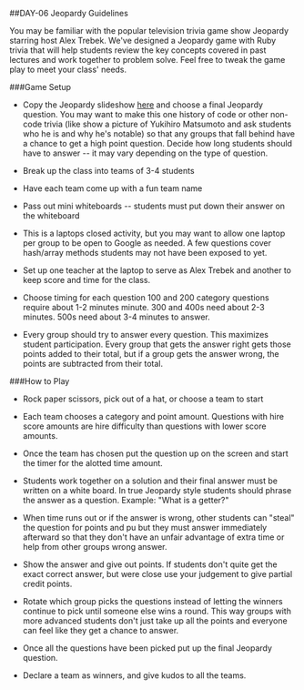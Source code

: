 ##DAY-06 Jeopardy Guidelines

You may be familiar with the popular television trivia game show Jeopardy starring host Alex Trebek. We've designed a Jeopardy game with Ruby trivia that will help students review the key concepts covered in past lectures and work together to problem solve. Feel free to tweak the game play to meet your class' needs. 


###Game Setup

+ Copy the Jeopardy slideshow [here](https://docs.google.com/presentation/d/1-5CHVXuU9VmhtIGZjTjzqlQpn-TXgGxWgEkdeQ8EEwE/edit#slide=id.p4) and choose a final Jeopardy question. You may want to make this one history of code or other non-code trivia (like show a picture of Yukihiro Matsumoto and ask students who he is and why he's notable) so that any groups that fall behind have a chance to get a high point question. Decide how long students should have to answer -- it may vary depending on the type of question. 

+ Break up the class into teams of 3-4 students

+ Have each team come up with a fun team name

+ Pass out mini whiteboards -- students must put down their answer on the whiteboard

+ This is a laptops closed activity, but you may want to allow one laptop per group to be open to Google as needed. A few questions cover hash/array methods students may not have been exposed to yet. 

+ Set up one teacher at the laptop to serve as Alex Trebek and another to keep score and time for the class. 

+ Choose timing for each question 100 and 200 category questions require about 1-2 minutes minute. 300 and 400s need about 2-3 minutes. 500s need about 3-4 minutes to answer. 

+ Every group should try to answer every question. This maximizes student participation. Every group that gets the answer right gets those points added to their total, but if a group gets the answer wrong, the points are subtracted from their total.


###How to Play

+ Rock paper scissors, pick out of a hat, or choose a team to start

+ Each team chooses a category and point amount. Questions with hire score amounts are hire difficulty than questions with lower score amounts.

+ Once the team has chosen put the question up on the screen and start the timer for the alotted time amount. 

+ Students work together on a solution and their final answer must be written on a white board. In true Jeopardy style students should phrase the answer as a question. Example: "What is a getter?"

+ When time runs out or if the answer is wrong, other students can "steal" the question for points and pu but they must answer immediately afterward so that they don't have an unfair advantage of extra time or help from other groups wrong answer.

+ Show the answer and give out points. If students don't quite get the exact correct answer, but were close use your judgement to give partial credit points. 

+ Rotate which group picks the questions instead of letting the winners continue to pick until someone else wins a round. This way groups with more advanced students don't just take up all the points and everyone can feel like they get a chance to answer. 

+ Once all the questions have been picked put up the final Jeopardy question.  

+ Declare a team as winners, and give kudos to all the teams. 




